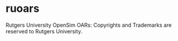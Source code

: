 ruoars
======

Rutgers University OpenSim OARs: Copyrights and Trademarks are reserved to Rutgers University. 
